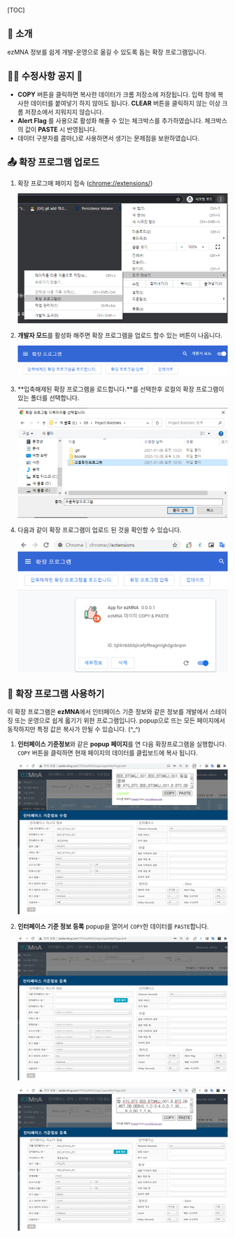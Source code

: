 [TOC]

## 🎊 소개

ezMNA 정보를 쉽게 개발-운영으로 옮길 수 있도록 돕는 확장 프로그램입니다. 



## :construction_worker_woman: 수정사항 공지 🧰

- **COPY** 버튼을 클릭하면 복사한 데이터가 크롬 저장소에 저장됩니다. 입력 창에 복사한 데이터를 붙여넣기 하지 않아도 됩니다. **CLEAR** 버튼을 클릭하지 않는 이상 크롬 저장소에서 지워지지 않습니다. 
- **Alert Flag** 를 사용으로 활성화 해줄 수 있는 체크박스를 추가하였습니다. 체크박스의 값이 **PASTE** 시 반영됩니다. 
- 데이터 구분자를 콤마(,)로 사용하면서 생기는 문제점을 보완하였습니다.


## 📤 확장 프로그램 업로드

1. 확장 프로그매 페이지 접속 ([chrome://extensions/](chrome://extensions/))

   ![image-20210106103237547](images/README/image-20210106103237547.png)

2. **개발자 모드**를 활성화 해주면 확장 프로그램을 업로드 할수 있는 버튼이 나옵니다. 

   ![image-20210106103534815](images/README/image-20210106103534815.png)

3. **입축해제된 확장 프로그램을 로드합니다.**를 선택한후 로컬의 확장 프로그램이 있는 폴더를 선택합니다. 

   ![image-20210106103609687](images/README/image-20210106103609687.png)

4. 다음과 같이 확장 프로그램이 업로드 된 것을 확인할 수 있습니다. 

   ![image-20210106110821679](images/README/image-20210106110821679.png)



## 🌈 확장 프로그램 사용하기

이 확장 프로그램은 **ezMNA**에서 인터페이스 기준 정보와 같은 정보를 개발에서 스테이징 또는 운영으로 쉽게 옯기기 위한 프로그램입니다. popup으로 뜨는 모든 페이지에서 동작하지만 특정 값은 복사가 안될 수 있습니다. (^_^)

1. **인터페이스 기준정보**와 같은 **popup 페이지**를 연 다음 확장프로그램을 실행합니다. `COPY` 버튼을 클릭하면 현재 페이지의 데이터를 클립보드에 복사 됩니다. 

   ![image-20210106103753120](images/README/image-20210106103753120.png)

2. **인터페이스 기준 정보 등록** popup을 열어서 `COPY`한 데이터를 `PASTE`합니다. 

   ![image-20210106104758538](images/README/image-20210106104758538.png)

   ![image-20210106104821982](images/README/image-20210106104821982.png)
